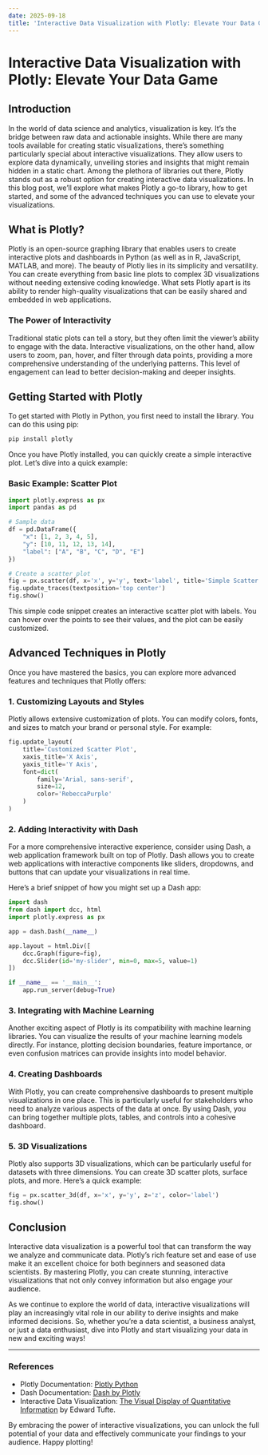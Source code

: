 ```yaml
---
date: 2025-09-18
title: 'Interactive Data Visualization with Plotly: Elevate Your Data Game'
---
```


# Interactive Data Visualization with Plotly: Elevate Your Data Game

## Introduction

In the world of data science and analytics, visualization is key. It’s the bridge between raw data and actionable insights. While there are many tools available for creating static visualizations, there’s something particularly special about interactive visualizations. They allow users to explore data dynamically, unveiling stories and insights that might remain hidden in a static chart. Among the plethora of libraries out there, Plotly stands out as a robust option for creating interactive data visualizations. In this blog post, we’ll explore what makes Plotly a go-to library, how to get started, and some of the advanced techniques you can use to elevate your visualizations.

<!-- more -->
## What is Plotly?

Plotly is an open-source graphing library that enables users to create interactive plots and dashboards in Python (as well as in R, JavaScript, MATLAB, and more). The beauty of Plotly lies in its simplicity and versatility. You can create everything from basic line plots to complex 3D visualizations without needing extensive coding knowledge. What sets Plotly apart is its ability to render high-quality visualizations that can be easily shared and embedded in web applications.

### The Power of Interactivity

Traditional static plots can tell a story, but they often limit the viewer’s ability to engage with the data. Interactive visualizations, on the other hand, allow users to zoom, pan, hover, and filter through data points, providing a more comprehensive understanding of the underlying patterns. This level of engagement can lead to better decision-making and deeper insights.

## Getting Started with Plotly

To get started with Plotly in Python, you first need to install the library. You can do this using pip:

```bash
pip install plotly
```

Once you have Plotly installed, you can quickly create a simple interactive plot. Let’s dive into a quick example:

### Basic Example: Scatter Plot

```python
import plotly.express as px
import pandas as pd

# Sample data
df = pd.DataFrame({
    "x": [1, 2, 3, 4, 5],
    "y": [10, 11, 12, 13, 14],
    "label": ["A", "B", "C", "D", "E"]
})

# Create a scatter plot
fig = px.scatter(df, x='x', y='y', text='label', title='Simple Scatter Plot')
fig.update_traces(textposition='top center')
fig.show()
```

This simple code snippet creates an interactive scatter plot with labels. You can hover over the points to see their values, and the plot can be easily customized.

## Advanced Techniques in Plotly

Once you have mastered the basics, you can explore more advanced features and techniques that Plotly offers:

### 1. Customizing Layouts and Styles

Plotly allows extensive customization of plots. You can modify colors, fonts, and sizes to match your brand or personal style. For example:

```python
fig.update_layout(
    title='Customized Scatter Plot',
    xaxis_title='X Axis',
    yaxis_title='Y Axis',
    font=dict(
        family='Arial, sans-serif',
        size=12,
        color='RebeccaPurple'
    )
)
```

### 2. Adding Interactivity with Dash

For a more comprehensive interactive experience, consider using Dash, a web application framework built on top of Plotly. Dash allows you to create web applications with interactive components like sliders, dropdowns, and buttons that can update your visualizations in real time.

Here’s a brief snippet of how you might set up a Dash app:

```python
import dash
from dash import dcc, html
import plotly.express as px

app = dash.Dash(__name__)

app.layout = html.Div([
    dcc.Graph(figure=fig),
    dcc.Slider(id='my-slider', min=0, max=5, value=1)
])

if __name__ == '__main__':
    app.run_server(debug=True)
```

### 3. Integrating with Machine Learning

Another exciting aspect of Plotly is its compatibility with machine learning libraries. You can visualize the results of your machine learning models directly. For instance, plotting decision boundaries, feature importance, or even confusion matrices can provide insights into model behavior.

### 4. Creating Dashboards

With Plotly, you can create comprehensive dashboards to present multiple visualizations in one place. This is particularly useful for stakeholders who need to analyze various aspects of the data at once. By using Dash, you can bring together multiple plots, tables, and controls into a cohesive dashboard.

### 5. 3D Visualizations

Plotly also supports 3D visualizations, which can be particularly useful for datasets with three dimensions. You can create 3D scatter plots, surface plots, and more. Here’s a quick example:

```python
fig = px.scatter_3d(df, x='x', y='y', z='z', color='label')
fig.show()
```

## Conclusion

Interactive data visualization is a powerful tool that can transform the way we analyze and communicate data. Plotly’s rich feature set and ease of use make it an excellent choice for both beginners and seasoned data scientists. By mastering Plotly, you can create stunning, interactive visualizations that not only convey information but also engage your audience.

As we continue to explore the world of data, interactive visualizations will play an increasingly vital role in our ability to derive insights and make informed decisions. So, whether you’re a data scientist, a business analyst, or just a data enthusiast, dive into Plotly and start visualizing your data in new and exciting ways!

---

### References

- Plotly Documentation: [Plotly Python](https://plotly.com/python/)
- Dash Documentation: [Dash by Plotly](https://dash.plotly.com/)
- Interactive Data Visualization: [The Visual Display of Quantitative Information](https://www.edwardtufte.com/tufte/books_vdqi) by Edward Tufte.

By embracing the power of interactive visualizations, you can unlock the full potential of your data and effectively communicate your findings to your audience. Happy plotting!